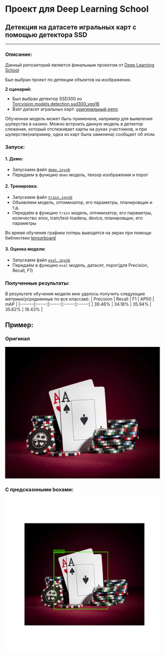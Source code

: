 # Проект для Deep Learning School
## Детекция на датасете игральных карт с помощью детектора SSD
---
### Описание:

Данный репозиторий является финальным проектом от [Deep Learning School](https://www.dlschool.org/)

Был выбран проект по детекции объектов на изображении.

**2 сценарий:**
* Был выбран детектор SSD300 из [Torcvision.models.detection.ssd300_vgg16](https://pytorch.org/vision/master/generated/torchvision.models.detection.ssd300_vgg16.html)
* Взят датасет игральных карт: [оригинальный репо](https://github.com/EdjeElectronics/TensorFlow-Object-Detection-API-Tutorial-Train-Multiple-Objects-Windows-10)

Обученная модель может быть применена, например для выявления шулерства в казино. Можно встроить данную модель в детектор слежения, который отслеживает карты на руках участников, и при шулерстве(например, одна из карт была заменена) сообщает об этом.

### Запуск:

#### 1. Демо:
* Запускаем файл [`demo.ipynb`](https://github.com/seriy755/detection_DLS/blob/main/demo.ipynb)
* Передаем в функцию `demo` модель, тензор изображения и порог

#### 2. Тренировка:
* Запускаем файл [`train.ipynb`](https://github.com/seriy755/detection_DLS/blob/main/train.ipynb)
* Объявляем модель, оптимизатор, его параметры, планировщик и т.д.
* Передаём в функцию `train` модель, оптимизатор, его параметры, количество эпох, train/test-loaderы, device, планировщик, его параметры
 
Во время обучения графики потерь выводятся на экран при помощи библиотеки [tensorboard](https://github.com/tensorflow/tensorboard)

#### 3. Оценка модели:
* Запускаем файл [`eval.ipynb`](https://github.com/seriy755/detection_DLS/blob/main/eval.ipynb)
* Передаём в функцию `eval` модель, датасет, порог(для Precision, Recall, F1)

### Полученные результаты:
В результате обучения модели мне удалось получить следующие метрики(усредненные по все классам):
| Precision | Recall | F1 | AP50 | mAP |
|-------|:-----:|:-----:|:-----:|:-----:|
| 39.46% | 34.18% | 35.94% | 35.62% | 18.43% |

## Пример:
### Оригинал
![Origin](https://github.com/seriy755/detection_DLS/blob/main/example.jpg)

### С предсказнными boxами:
![Predict](https://github.com/seriy755/detection_DLS/blob/main/prediction.png)
